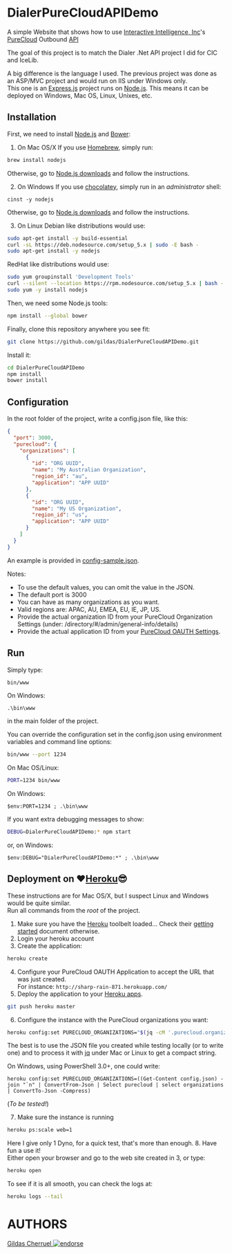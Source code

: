 DialerPureCloudAPIDemo
======================

A simple Website that shows how to use [Interactive Intelligence, Inc](https://www.inin.com)'s [PureCloud](https://mypurecloud.com) Outbound [API](https://developer.mypurecloud.com) 

The goal of this project is to match the Dialer .Net API project I did for CIC and IceLib.

A big difference is the language I used. The previous project was done as an ASP/MVC project and would run on IIS under Windows only.  
This one is an [Express.js](http://expressjs.com) project runs on [Node.js](https://nodejs.org). This means it can be deployed on Windows, Mac OS, Linux, Unixes, etc.

Installation
------------

First, we need to install [Node.js](https://nodejs.org) and [Bower](http://bower.io):  

1. On Mac OS/X
  If you use [Homebrew](http://brew.sh), simply run:
  ```sh
  brew install nodejs
  ```
  Otherwise, go to [Node.js downloads](https://nodejs.org/en/download) and follow the instructions.

2. On  Windows
  If you use [chocolatey](https://chocolatey.org), simply run in an *administrator* shell:
  ```posh
  cinst -y nodejs
  ```
  Otherwise, go to [Node.js downloads](https://nodejs.org/en/download) and follow the instructions.

3. On Linux
  Debian like distributions would use:
  ```sh
  sudo apt-get install -y build-essential
  curl -sL https://deb.nodesource.com/setup_5.x | sudo -E bash -
  sudo apt-get install -y nodejs
  ```

  RedHat like distributions would use:
  ```sh
  sudo yum groupinstall 'Development Tools'
  curl --silent --location https://rpm.nodesource.com/setup_5.x | bash -
  sudo yum -y install nodejs
  ```

Then, we need some Node.js tools:
```sh
npm install --global bower
```

Finally, clone this repository anywhere you see fit:

```sh
git clone https://github.com/gildas/DialerPureCloudAPIDemo.git
```

Install it:
```sh
cd DialerPureCloudAPIDemo
npm install
bower install
```

Configuration
-------------

In the root folder of the project, write a config.json file, like this:

```json
{
  "port": 3000,
  "purecloud": {
    "organizations": [
      {
        "id": "ORG UUID",
        "name": "My Australian Organization",
        "region_id": "au",
        "application": "APP UUID"
      },
      {
        "id": "ORG UUID",
        "name": "My US Organization",
        "region_id": "us",
        "application": "APP UUID"
      }
    ]
  }
}
```

An example is provided in [config-sample.json](../blob/master/config-sample.json).

Notes:
- To use the default values, you can omit the value in the JSON.
- The default port is 3000
- You can have as many organizations as you want.
- Valid regions are: APAC, AU, EMEA, EU, IE, JP, US.
- Provide the actual organization ID from your PureCloud Organization Settings (under: /directory/#/admin/general-info/details)
- Provide the actual application ID from your [PureCloud OAUTH Settings](http://developer.mypurecloud.com/api/rest/authorization/).

Run
---

Simply type:
```sh
bin/www
```

On Windows:
```posh
.\bin\www
```

in the main folder of the project.

You can override the configuration set in the config.json using environment variables and command line options:

```sh
bin/www --port 1234
```

On Mac OS/Linux:
```sh
PORT=1234 bin/www
```

On Windows:
```posh
$env:PORT=1234 ; .\bin\www
```

If you want extra debugging messages to show:

```sh
DEBUG=DialerPureCloudAPIDemo:* npm start
```

or, on Windows:
```posh
$env:DEBUG="DialerPureCloudAPIDemo:*" ; .\bin\www
```

Deployment on :heart:[Heroku](https://heroku.com):sunglasses:
----------------------

These instructions are for Mac OS/X, but I suspect Linux and Windows would be quite similar.  
Run all commands from the *root* of the project.

1. Make sure you have the [Heroku](https://heroku.com) toolbelt loaded... Check their [getting started](https://devcenter.heroku.com/login?back_to=%2Farticles%2Fgetting-started-with-nodejs) document otherwise.
2. Login your heroku account
3. Create the application:
```sh
heroku create
```
4. Configure your PureCloud OAUTH Application to accept the URL that was just created.  
   For instance: `http://sharp-rain-871.herokuapp.com/`
5. Deploy the application to your [Heroku apps](https://dashboard.heroku.com/apps).
```sh
git push heroku master
```
6. Configure the instance with the PureCloud organizations you want:
```sh
heroku config:set PURECLOUD_ORGANIZATIONS="$(jq -cM '.purecloud.organizations' config.json)"
```
The best is to use the JSON file you created while testing locally (or to write one) and to process it with [jq](https://stedolan.github.io/jq) under Mac or Linux to get a compact string.  

On Windows, using PowerShell 3.0+, one could write:  

```posh
heroku config:set PURECLOUD_ORGANIZATIONS=((Get-Content config.json) -join "`n" | ConvertFrom-Json | Select purecloud | select organizations | ConvertTo-Json -Compress)
```
(_To be tested!_)

7. Make sure the instance is running
```sh
heroku ps:scale web=1
```
Here I give only 1 Dyno, for a quick test, that's more than enough.
8. Have fun a use it!  
Either open your browser and go to the web site created in 3, or type:
```sh
heroku open
```

To see if it is all smooth, you can check the logs at:
```sh
heroku logs --tail
```

AUTHORS
=======
[Gildas Cherruel ![endorse](https://api.coderwall.com/gildas/endorsecount.png)](https://coderwall.com/gildas)
